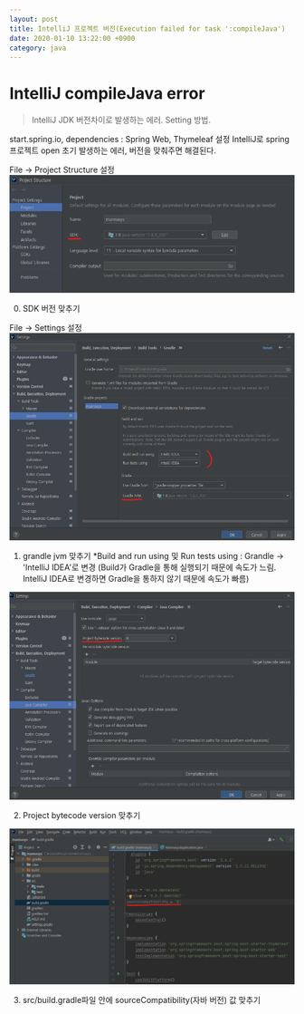 ```yaml
---
layout: post
title: IntelliJ 프로젝트 버전(Execution failed for task ':compileJava')
date: 2020-01-10 13:22:00 +0900
category: java
---
```

# IntelliJ compileJava error
> IntelliJ JDK 버전차이로 발생하는 에러. Setting 방법.

start.spring.io, dependencies : Spring Web, Thymeleaf 설정
IntelliJ로 spring 프로젝트 open 초기 발생하는 에러, 버전을 맞춰주면 해결된다.

File -> Project Structure 설정
<img src="/public/img/IntelliJ_compileJava0.png">

0. SDK 버전 맞추기

File -> Settings 설정
<img src="/public/img/IntelliJ_compileJava1.png">

1. grandle jvm 맞추기
*Build and run using 및 Run tests using : Grandle -> 'IntelliJ IDEA'로 변경
(Build가 Gradle을 통해 실행되기 때문에 속도가 느림. IntelliJ IDEA로 변경하면 Gradle을 통하지 않기 때문에 속도가 빠름)

<img src="/public/img/IntelliJ_compileJava2.png">

2. Project bytecode version 맞추기

<img src="/public/img/IntelliJ_compileJava3.png">

3. src/build.gradle파일 안에 sourceCompatibility(자바 버전) 값 맞추기

